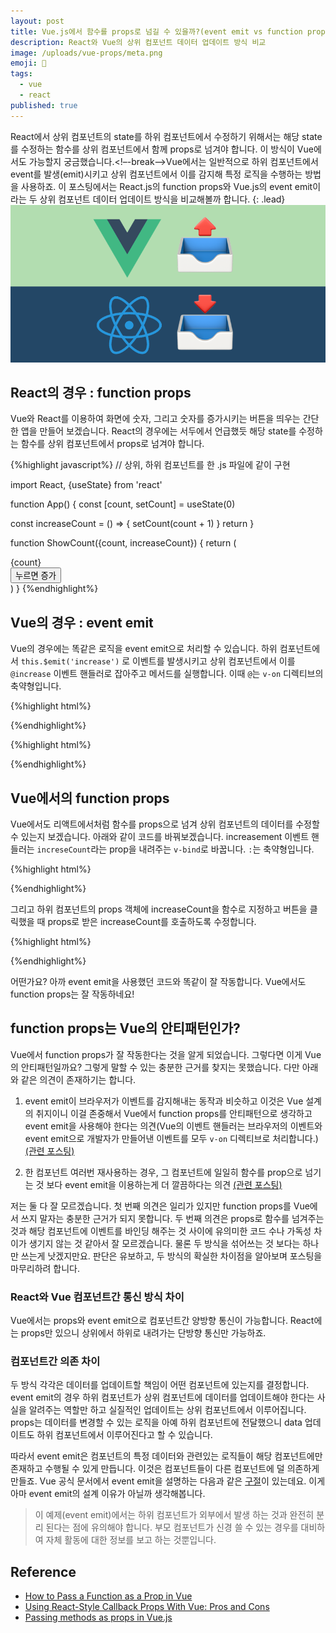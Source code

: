 ```yaml
---
layout: post
title: Vue.js에서 함수를 props로 넘길 수 있을까?(event emit vs function props)
description: React와 Vue의 상위 컴포넌트 데이터 업데이트 방식 비교
image: /uploads/vue-props/meta.png
emoji: 📩
tags:
  - vue
  - react
published: true
---
```


React에서 상위 컴포넌트의 state를 하위 컴포넌트에서 수정하기 위해서는 해당 state를 수정하는 함수를 상위 컴포넌트에서 함께 props로 넘겨야 합니다. 이 방식이 Vue에서도 가능할지 궁금했습니다.<!–-break-–>Vue에서는 일반적으로 하위 컴포넌트에서 event를  발생(emit)시키고 상위 컴포넌트에서 이를 감지해 특정 로직을 수행하는 방법을 사용하죠. 이 포스팅에서는 React.js의 function props와 Vue.js의 event emit이라는 두 상위 컴포넌트 데이터 업데이트 방식을 비교해볼까 합니다. 
{: .lead}
![뷰](../uploads/vue-props/meta.png)

## React의 경우 : function props

Vue와 React를 이용하여 화면에 숫자, 그리고 숫자를 증가시키는 버튼을 띄우는 간단한 앱을 만들어 보겠습니다. React의 경우에는 서두에서 언급했듯 해당 state를 수정하는 함수를 상위 컴포넌트에서 props로 넘겨야 합니다.

{%highlight javascript%}
// 상위, 하위 컴포넌트를 한 .js 파일에 같이 구현

import React, {useState} from 'react'

function App() {
  const [count, setCount] = useState(0)

  const increaseCount = () => {
    setCount(count + 1)
  }
  return <ShowCount count={count} increaseCount={increaseCount} />
}

function ShowCount({count, increaseCount}) {
  return (
    <div>
      <div>{count}</div>
      <button onClick={increaseCount}>누르면 증가</button>
    </div>
  )
}
{%endhighlight%}

## Vue의 경우 : event emit

Vue의 경우에는 똑같은 로직을 event emit으로 처리할 수 있습니다. 하위 컴포넌트에서 `this.$emit('increase')` 로 이벤트를 발생시키고 상위 컴포넌트에서 이를 `@increase` 이벤트 핸들러로 잡아주고 메서드를 실행합니다. 이때 `@`는 `v-on` 디렉티브의 축약형입니다.

{%highlight html%}

<template>
  <!-- 상위 컴포넌트 app.vue -->
  <div id="app">
    <!-- 하위 컴포넌트에서 발생하는 이벤트 등록(increase) -->
    <ShowCount :count="this.count" @increase="increaseCount"/>
  </div>
</template>

<script>
import ShowCount from "./components/ShowCount";

export default {
  name: "App",
  components: {
    ShowCount
  },
  data() {
    return {
      count: 0
    };
  },
  // count를 증가시키는 메서드
  methods: {
    increaseCount() {
      this.count++;
    }
  }
};
</script>
{%endhighlight%}

{%highlight html%}

<template>
<!-- 하위 컴포넌트 showCount.vue -->
  <div>
    <div>{{count}}</div>
    <button @click="increaseEventEmit">누르면 증가</button>
  </div>
</template>

<script>
export default {
  name: "App",
  props: { count:number },
  methods: {
    // increase 이벤트 발생시키는 메소드, 버튼 클릭시 실행
    increaseEventEmit() {
      this.$emit("increase");
    }
  }
};
</script>
{%endhighlight%}

## Vue에서의 function props

Vue에서도 리액트에서처럼 함수를 props으로 넘겨 상위 컴포넌트의 데이터를 수정할 수 있는지 보겠습니다. 아래와 같이 코드를 바꿔보겠습니다. increasement 이벤트 핸들러는 `increseCount`라는 prop을 내려주는 `v-bind`로 바꿉니다. `:`는 축약형입니다. 

{%highlight html%}
<template>
  <div id="app">
    <!-- v-on bind로 함수를 넘겨줌  -->
    <ShowCount :count="this.count" :increaseCount="this.increaseCount"/>
  </div>
</template>

<script>
...
</script>
{%endhighlight%}

그리고 하위 컴포넌트의 props 객체에 increaseCount을 함수로 지정하고 버튼을 클릭했을 때 props로 받은 increaseCount를 호출하도록 수정합니다.

{%highlight html%}
<template>
  <div>
    <div>{{count}}</div>
    <button @click="increaseCount">누르면 증가</button>
  </div>
</template>

<script>
export default {
  name: "App",
  props: {
    count: Number,
    increaseCount: Function
  }
};
</script>
{%endhighlight%}

어떤가요? 아까 event emit을 사용했던 코드와 똑같이 잘 작동합니다. Vue에서도 function props는 잘 작동하네요!

## function props는 Vue의 안티패턴인가?

Vue에서 function props가 잘 작동한다는 것을 알게 되었습니다. 그렇다면 이게 Vue의 안티패턴일까요? 그렇게 말할 수 있는 충분한 근거를 찾지는 못했습니다. 다만 아래와 같은 의견이 존재하기는 합니다.

1. event emit이 브라우저가 이벤트를 감지해내는 동작과 비슷하고 이것은 Vue 설계의 취지이니 이걸 존중해서 Vue에서 function props를 안티패턴으로 생각하고 event emit을 사용해야 한다는 의견(Vue의 이벤트 핸들러는 브라우저의 이벤트와 event emit으로 개발자가 만들어낸 이벤트를 모두 `v-on` 디렉티브로 처리합니다.) [(관련 포스팅)](https://michaelnthiessen.com/pass-function-as-prop/)

2. 한 컴포넌트 여러번 재사용하는 경우, 그 컴포넌트에 일일히 함수를 prop으로 넘기는 것 보다 event emit을 이용하는게 더 깔끔하다는 의견 [(관련 포스팅)](https://medium.com/js-dojo/using-react-style-callback-props-with-vue-pros-and-cons-e0ee7455695b)

 저는 둘 다 잘 모르겠습니다. 첫 번째 의견은 일리가 있지만 function props를 Vue에서 쓰지 말자는 충분한 근거가 되지 못합니다. 두 번째 의견은 props로 함수를 넘겨주는 것과 해당 컴포넌트에 이벤트를 바인딩 해주는 것 사이에 유의미한 코드 수나 가독성 차이가 생기지 않는 것 같아서 잘 모르겠습니다. 물론 두 방식을 섞어쓰는 것 보다는 하나만 쓰는게 낫겠지만요. 판단은 유보하고, 두 방식의 확실한 차이점을 알아보며 포스팅을 마무리하려 합니다. 

### React와 Vue 컴포넌트간 통신 방식 차이

Vue에서는 props와 event emit으로 컴포넌트간 양방향 통신이 가능합니다. React에는 props만 있으니 상위에서 하위로 내려가는 단방향 통신만 가능하죠. 

### 컴포넌트간 의존 차이

두 방식 각각은 데이터를 업데이트할 책임이 어떤 컴포넌트에 있는지를 결정합니다. event emit의 경우 하위 컴포넌트가 상위 컴포넌트에 데이터를 업데이트해야 한다는 사실을 알려주는 역할만 하고 실질적인 업데이트는 상위 컴포넌트에서 이루어집니다. props는 데이터를 변경할 수 있는 로직을 아예 하위 컴포넌트에 전달했으니 data 업데이트도 하위 컴포넌트에서 이루어진다고 할 수 있습니다. 

따라서 event emit은 컴포넌트의 특정 데이터와 관련있는 로직들이 해당 컴포넌트에만 존재하고 수행될 수 있게 만듭니다. 이것은 컴포넌트들이 다른 컴포넌트에 덜 의존하게 만들죠. Vue 공식 문서에서 event emit을 설명하는 다음과 같은 [구절](https://kr.vuejs.org/v2/guide/components.html)이 있는데요. 이게 아마 event emit의 설계 이유가 아닐까 생각해봅니다. 

> 이 예제(event emit)에서는 하위 컴포넌트가 외부에서 발생 하는 것과 완전히 분리 된다는 점에 유의해야 합니다. 부모 컴포넌트가 신경 쓸 수 있는 경우를 대비하여 자체 활동에 대한 정보를 보고 하는 것뿐입니다.

## Reference

- [How to Pass a Function as a Prop in Vue](https://michaelnthiessen.com/pass-function-as-prop/)
- [Using React-Style Callback Props With Vue: Pros and Cons](https://medium.com/js-dojo/using-react-style-callback-props-with-vue-pros-and-cons-e0ee7455695b)
- [Passing methods as props in Vue.js](https://medium.com/front-end-weekly/passing-methods-as-props-in-vue-js-d65805bccee)